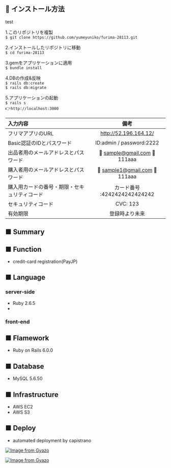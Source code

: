 ## :grapes: インストール方法
test


1.このリポジトリを複製<br>
`$ git clone https://github.com/yumeyuniko/furima-28113.git`

2.インストールしたリポジトリに移動<br>
`$ cd furima-28113`

3.gemをアプリケーションに適用<br>
`$ bundle install`<br>

4.DBの作成&反映<br>
`$ rails db:create`<br>
`$ rails db:migrate`<br>


5.アプリケーションの起動<br>
`$ rails s`<br>
:point_right:`http://localhost:3000`





|入力内容 | 備考 | 
| :--- | :---: | 
| フリマアプリのURL | http://52.196.164.12/ | 
| Basic認証のIDとパスワード| ID:admin  / password:2222 | 
| 出品者用のメールアドレスとパスワード| :e-mail: sample@gmail.com   :key:111aaa | 
| 購入者用のメールアドレスとパスワード| :e-mail: sample1@gmail.com   :key:111aaa | 
|購入用カードの番号・期限・セキュリティコード| カード番号 :4242424242424242 |  
|セキュリティコード|CVC: 123|  
|有効期限|登録時より未来|  

## ■ Summary


## ■ Function

* credit-card registration(PayJP)


## ■ Language
### server-side
* Ruby 2.6.5
* 
### front-end


## ■ Flamework
* Ruby on Rails 6.0.0

## ■ Database
* MySQL 5.6.50

## ■ Infrastructure
* AWS EC2
* AWS S3

## ■ Deploy
* automated deployment by capistrano




[![Image from Gyazo](https://i.gyazo.com/0ccc44629dd5ee466c92ae70cbbdd123.png)](https://gyazo.com/0ccc44629dd5ee466c92ae70cbbdd123)




[![Image from Gyazo](https://i.gyazo.com/3f34889a9a0d994bff0343c306fb639b.gif)](https://gyazo.com/3f34889a9a0d994bff0343c306fb639b)